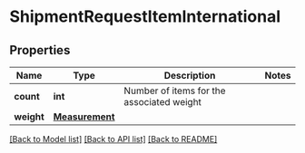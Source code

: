 # ShipmentRequestItemInternational

## Properties
Name | Type | Description | Notes
------------ | ------------- | ------------- | -------------
**count** | **int** | Number of items for the associated weight | 
**weight** | [**Measurement**](Measurement.md) |  | 

[[Back to Model list]](../README.md#documentation-for-models) [[Back to API list]](../README.md#documentation-for-api-endpoints) [[Back to README]](../README.md)

